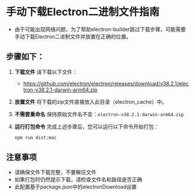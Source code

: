 # 手动下载Electron二进制文件指南

- 由于可能出现网络问题，为了帮助electron-builder跳过下载步骤，可能需要手动下载Electron二进制文件并放置在正确的位置。

## 步骤如下：

1. **下载文件**
   请下载以下文件：
   - https://github.com/electron/electron/releases/download/v38.2.1/electron-v38.2.1-darwin-arm64.zip

2. **放置文件**
   将下载的zip文件直接放入此目录（electron_cache）中。

3. **不需要重命名**
   保持原始文件名不变：`electron-v38.2.1-darwin-arm64.zip`

4. **运行打包命令**
   完成上述步骤后，您可以运行以下命令开始打包：
   ```bash
   npm run dist:mac
   ```

## 注意事项
- 请确保文件下载完整，不要解压文件
- 如果打包时仍然提示下载，请检查文件名和路径是否正确
- 此配置基于package.json中的electronDownload设置